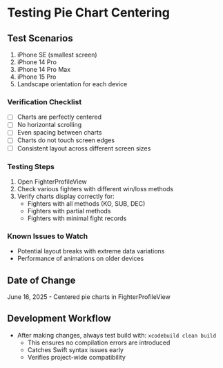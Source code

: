 # Testing Pie Chart Centering

## Test Scenarios
1. iPhone SE (smallest screen)
2. iPhone 14 Pro 
3. iPhone 14 Pro Max
4. iPhone 15 Pro
5. Landscape orientation for each device

### Verification Checklist
- [ ] Charts are perfectly centered
- [ ] No horizontal scrolling
- [ ] Even spacing between charts
- [ ] Charts do not touch screen edges
- [ ] Consistent layout across different screen sizes

### Testing Steps
1. Open FighterProfileView
2. Check various fighters with different win/loss methods
3. Verify charts display correctly for:
   - Fighters with all methods (KO, SUB, DEC)
   - Fighters with partial methods
   - Fighters with minimal fight records

### Known Issues to Watch
- Potential layout breaks with extreme data variations
- Performance of animations on older devices

## Date of Change
June 16, 2025 - Centered pie charts in FighterProfileView

## Development Workflow
- After making changes, always test build with: `xcodebuild clean build`
  - This ensures no compilation errors are introduced
  - Catches Swift syntax issues early
  - Verifies project-wide compatibility